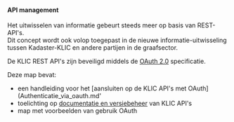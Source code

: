 ﻿#### API management

Het uitwisselen van informatie gebeurt steeds meer op basis van REST-API's.  \
Dit concept wordt ook volop toegepast in de nieuwe informatie-uitwisseling tussen Kadaster-KLIC en andere partijen in de graafsector.

De KLIC REST API's zijn beveiligd middels de [OAuth 2.0](https://oauth.net/2/) specificatie.

Deze map bevat:

* een handleiding voor het [aansluiten op de KLIC API's met OAuth](Authenticatie_via_oauth.md'
* toelichting op [documentatie en versiebeheer](API-documentatie%20en%20versiebeheer.md) van KLIC API's
* map met voorbeelden van gebruik OAuth